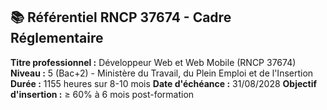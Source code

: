 ## 📚 Référentiel RNCP 37674 - Cadre Réglementaire

**Titre professionnel :** Développeur Web et Web Mobile (RNCP 37674)
**Niveau :** 5 (Bac+2) - Ministère du Travail, du Plein Emploi et de l'Insertion
**Durée :** 1155 heures sur 8-10 mois
**Date d'échéance :** 31/08/2028
**Objectif d'insertion :** ≥ 60% à 6 mois post-formation